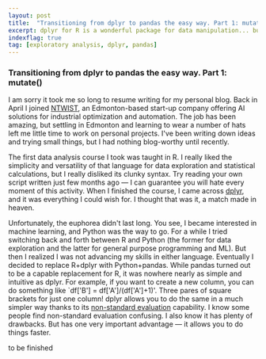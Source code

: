 ```yaml
---
layout: post
title:  "Transitioning from dplyr to pandas the easy way. Part 1: mutate()"
excerpt: dplyr for R is a wonderful package for data manipulation... but sometimes you have no choice but to work with pandas instead. Fortunately we can make pandas more dplyr-like by adding custom methods.
indexflag: true
tag: [exploratory analysis, dplyr, pandas]
---
```


### Transitioning from dplyr to pandas the easy way. Part 1: mutate()

I am sorry it took me so long to resume writing for my personal blog. Back in April I joined [NTWIST](www.ntwist.com), an Edmonton-based start-up company offering AI solutions for industrial optimization and automation. The job has been amazing, but settling in Edmonton and learning to wear a number of hats left me little time to work on personal projects. I've been writing down ideas and trying small things, but I had nothing blog-worthy until recently.

The first data analysis course I took was taught in R. I really liked the simplicity and versatility of that language for data exploration and statistical calculations, but I really disliked its clunky syntax. Try reading your own script written just few months ago — I can guarantee you will hate every moment of this activity. When I finished the course, I came across [dplyr](https://dplyr.tidyverse.org/index.html), and it was everything I could wish for. I thought that was it, a match made in heaven. 

Unfortunately, the euphorea didn't last long. You see, I became interested in machine learning, and Python was the way to go. For a while I tried  switching back and forth between R and Python (the former for data exploration and the latter for general purpose programming and ML). But then I realized I was not advancing my skills in either language. Eventually I decided to replace R+dplyr with Python+pandas. While pandas turned out to be a capable replacement for R, it was nowhere nearly as simple and intuitive as dplyr. For example, if you want to create a new column, you can do something like `df['B'] = df['A']/(df['A']+1)'. Three pares of square brackets for just one column! dplyr allows you to do the same in a much simpler way thanks to its [non-standard evaluation](https://dplyr.tidyverse.org/articles/programming.html) capability. I know some people find non-standard evaluation confusing. I also know it has plenty of drawbacks. But has one very important advantage — it allows you to do things faster.

to be finished